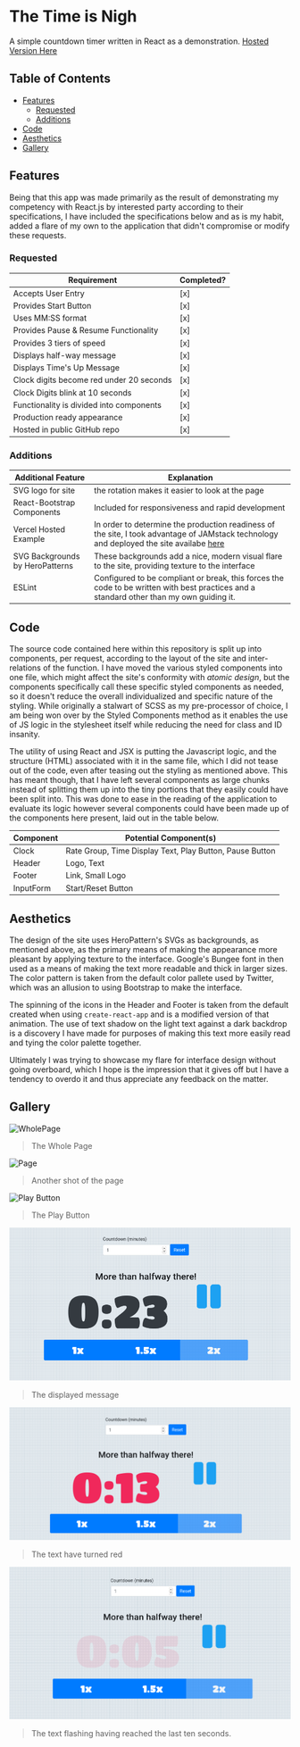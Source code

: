 # The Time is Nigh
A simple countdown timer written in React as a demonstration. [Hosted Version Here](https://time-is-nigh.vercel.app/)

## Table of Contents
- [Features](#Features)
    - [Requested](#Requested)
    - [Additions](#Additions)
- [Code](#Code)
- [Aesthetics](#Aesthetics)
- [Gallery](#Gallery)

## Features
Being that this app was made primarily as the result of demonstrating my competency with React.js by interested party according to their specifications, I have included the specifications below and as is my habit, added a flare of my own to the application that didn't compromise or modify these requests. 
### Requested
| Requirement | Completed? |
|-------------|------------|
| Accepts User Entry | [x] |
| Provides Start Button | [x] |
| Uses MM:SS format | [x] |
| Provides Pause & Resume Functionality | [x] |
| Provides 3 tiers of speed | [x] |
| Displays half-way message | [x] |
| Displays Time's Up Message | [x] |
| Clock digits become red under 20 seconds | [x] |
| Clock Digits blink at 10 seconds | [x] |
| Functionality is divided into components | [x] |
| Production ready appearance | [x] |
| Hosted in public GitHub repo | [x] |

  
### Additions
    
| Additional Feature | Explanation |
|--------------------|-------------|
| SVG logo for site | the rotation makes it easier to look at the page |
| React-Bootstrap Components | Included for responsiveness and rapid development |
| Vercel Hosted Example | In order to determine the production readiness of the site, I took advantage of JAMstack technology and deployed the site availabe [here](https://time-is-nigh.vercel.app/) |
| SVG Backgrounds by HeroPatterns | These backgrounds add a nice, modern visual flare to the site, providing texture to the interface |
| ESLint | Configured to be compliant or break, this forces the code to be written with best practices and a standard other than my own guiding it. |

## Code
The source code contained here within this repository is split up into components, per request, according to the layout of the site and inter-relations of the function. I have moved the various styled components into one file, which might affect the site's conformity with *atomic design*, but the components specifically call these specific styled components as needed, so it doesn't reduce the overall individualized and specific nature of the styling. While originally a stalwart of SCSS as my pre-processor of choice, I am being won over by the Styled Components method as it enables the use of JS logic in the stylesheet itself while reducing the need for class and ID insanity. 

The utility of using React and JSX is putting the Javascript logic, and the structure (HTML) associated with it in the same file, which I did not tease out of the code, even after teasing out the styling as mentioned above. This has meant though, that I have left several components as large chunks instead of splitting them up into the tiny portions that they easily could have been split into. This was done to ease in the reading of the application to evaluate its logic however several components could have been made up of the components here present, laid out in the table below. 

| Component | Potential Component(s) |
|-----------|------------------------|
| Clock | Rate Group, Time Display Text, Play Button, Pause Button |
| Header | Logo, Text |
| Footer | Link, Small Logo |
| InputForm |  Start/Reset Button |

## Aesthetics 
The design of the site uses HeroPattern's SVGs as backgrounds, as mentioned above, as the primary means of making the appearance more pleasant by applying texture to the interface. Google's Bungee font in then used as a means of making the text more readable and thick in larger sizes. The color pattern is taken from the default color pallete used by Twitter, which was an allusion to using Bootstrap to make the interface. 

The spinning of the icons in the Header and Footer is taken from the default created when using `create-react-app` and is a modified version of that animation.  The use of text shadow on the light text against a dark backdrop is a discovery I have made for purposes of making this text more easily read and tying the color palette together.

Ultimately I was trying to showcase my flare for interface design without going overboard, which I hope is the impression that it gives off but I have a tendency to overdo it and thus appreciate any feedback on the matter. 

## Gallery 


![WholePage](/public/images/wholepage.png)
> The Whole Page 

![Page](/public/images/page.png)
> Another shot of the page

![Play Button](/public/images/play_button.png)
> The Play Button

![Message](/public/images/message.png)
> The displayed message

![Red Text](/public/images/redtext.png)
> The text have turned red

![Flash](/public/images/flash.png)
> The text flashing having reached the last ten seconds. 

 

